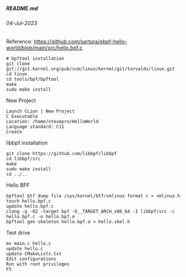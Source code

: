 ##### README.md
###### 04-Jul-2023

Reference: https://github.com/sartura/ebpf-hello-world/blob/main/src/hello.bpf.c
```
# bpftool installation
git clone git://git.kernel.org/pub/scm/linux/kernel/git/torvalds/linux.git
cd linux
cd tools/bpf/bpftool
make
sudo make install
```
New Project
```
Launch CLion | New Project
C Executable
Location: /home/stevepro/HelloWorld
Language standard: C11
Create
```
libbpf installation
```
git clone https://github.com/libbpf/libbpf
cd libbpf/src
make
sudo make install
cd ../..
```
Hello BPF
```
bpftool btf dump file /sys/kernel/btf/vmlinux format c > vmlinux.h
touch hello.bpf.c
update hello.bpf.c
clang -g -O2 -target bpf -D__TARGET_ARCH_x86_64 -I libbpf/src -c hello.bpf.c -o hello.bpf.o
bpftool gen skeleton hello.bpf.o > hello.skel.h
```
Test drive
```
mv main.c hello.c
update hello.c
update CMakeLists.txt
Edit configurations
Run with root privileges
F5
```
